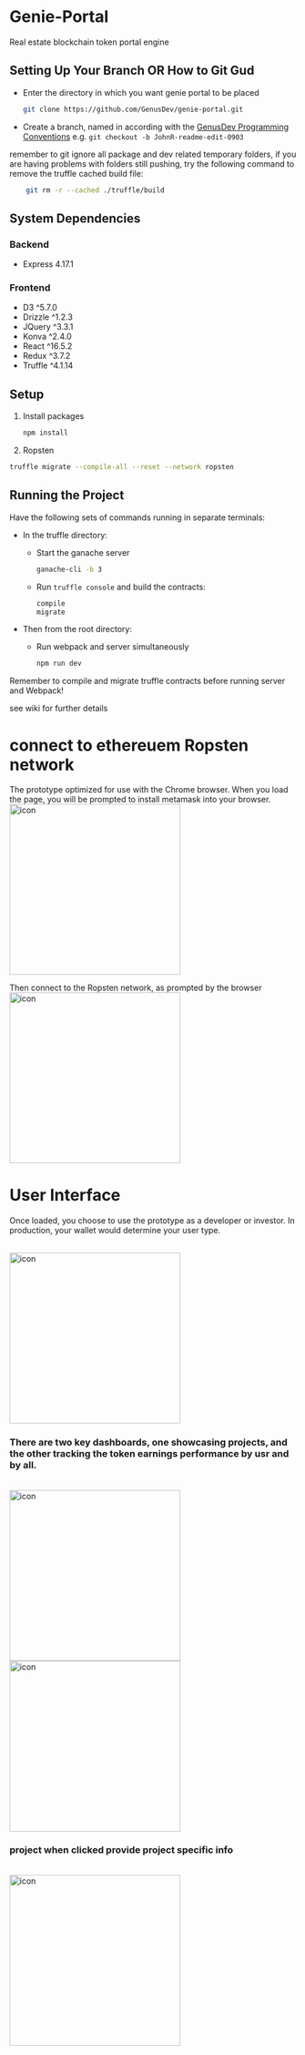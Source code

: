 # Genie-Portal

Real estate blockchain token portal engine

## Setting Up Your Branch OR How to Git Gud

- Enter the directory in which you want genie portal to be placed
    ```bash
    git clone https://github.com/GenusDev/genie-portal.git
    ```
- Create a branch, named in according with the [GenusDev Programming Conventions](https://docs.google.com/document/d/1-PGffrw-B1d9P5A_zfo5gJrW8dK28kqx5j-xxKOMPLY) e.g. `git checkout -b JohnR-readme-edit-0903`

remember to git ignore all package and dev related temporary folders, if you are having problems with folders still pushing, try the following command to remove the truffle cached build file:

```bash
    git rm -r --cached ./truffle/build
   ```

## System Dependencies

### Backend

- Express 4.17.1

### Frontend

- D3 ^5.7.0
- Drizzle ^1.2.3
- JQuery ^3.3.1
- Konva ^2.4.0
- React ^16.5.2
- Redux ^3.7.2
- Truffle ^4.1.14

## Setup

1. Install packages
    ```bash
    npm install
    ```
2. Ropsten
  ```bash
  truffle migrate --compile-all --reset --network ropsten
  ```

## Running the Project

Have the following sets of commands running in separate terminals:

- In the truffle directory:
  - Start the ganache server
    ```bash
    ganache-cli -b 3
    ```
  - Run `truffle console` and build the contracts:
    ```bash
    compile
    migrate
    ```
- Then from the root directory:

  - Run webpack and server simultaneously 
    ```bash
    npm run dev
    ```

Remember to compile and migrate truffle contracts before running server and Webpack!


see wiki for further details

# connect to ethereuem Ropsten network
The prototype optimized for use with the Chrome browser. 
When you load the page, you will be prompted to install metamask into your browser. 
<br>
<img src="https://github.com/GenusDev/genie-portal/wiki/images/downloadMetaMaskWarning.png" alt="icon" height="300" width="300">

Then connect to the Ropsten network, as prompted by the browser
<br>
<img src="https://github.com/GenusDev/genie-portal/wiki/images/connectingToRopsten.png" alt="icon" height="300" width="300">


# User Interface 
Once loaded, you choose to use the prototype as a developer or investor. In production, your wallet would determine your user type. 

<br>
<img src="https://github.com/GenusDev/genie-portal/wiki/images/chooseUserType.png" alt="icon" height="300" width="300">


### There are two key dashboards, one showcasing projects, and the other tracking the token earnings performance by usr and by all. 

<br>
<img src="https://github.com/GenusDev/genie-portal/wiki/images/tokenGraph.png" alt="icon" height="300" width="300">

<br>
<img src="https://github.com/GenusDev/genie-portal/wiki/images/projectGraph.png" alt="icon" height="300" width="300">

### project when clicked provide project specific info 

<br>
<img src="https://github.com/GenusDev/genie-portal/wiki/images/projectSpecificInfo.png" alt="icon" height="300" width="300">
